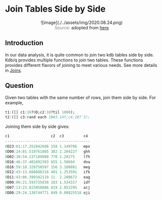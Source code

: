 # Join Tables Side by Side

<span style="display:block;text-align:center">
![image](./../assets/img/2020.08.24.png)
</span>
<span style="display:block;text-align:center"><font color="grey">Source: </font>adopted from <a href="https://548038.smushcdn.com/934878/wp-content/uploads/2018/12/How-to-Join-Two-Boards-Side-By-Side-1-220x220.jpg?lossy=1&strip=0&webp=1">here</a></span>

## Introduction
In our data analysis, it is quite common to join two kdb tables side by side. Kdb/q provides multiple functions to join two tables. These functions provides different flavors of joining to meet various needs. See more details in [Joins][Joins].

## Question
Given two tables with the same number of rows, join them side by side. For example,

```q
t1:([] c1:10?0D;c2:10?til 1000);
t2:([] c3:rand each 10#3.14f;c4:10?`3);
```

Joining them side by side gives:

```q
c1                   c2  c3         c4
---------------------------------------
0D23:01:17.352842688 158 1.149706   mpo
0D00:24:01.519761085 382 2.204227   ghh
0D02:30:54.237189888 770 2.28275    lfh
0D16:46:37.401892393 655 1.50694    dna
0D16:59:18.329750597 156 3.100881   meg
0D12:43:13.668088316 401 1.253591   ifk
0D11:43:06.399342119 11  2.280672   eag
0D00:06:21.593725830 183 1.534317   idf
0D07:13:23.823950886 819 2.052295   acj
0D08:29:24.138744771 849 0.08825518 oji
```

[Joins]: https://code.kx.com/q/basics/joins/
